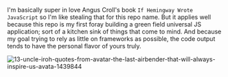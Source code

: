 I'm basically super in love Angus Croll's book `If Hemingway Wrote JavaScript` so I'm like stealing that for this repo name. But it applies well because this repo is my first foray building a green field universal JS application; sort of a kitchen sink of things that come to mind. And because my goal trying to rely as little on frameworks as possible, the code output tends to have the personal flavor of yours truly.

![13-uncle-iroh-quotes-from-avatar-the-last-airbender-that-will-always-inspire-us-avata-1439844](https://user-images.githubusercontent.com/5185/33496602-ad1baba6-d67f-11e7-8a62-0c20bafc2f7a.jpg)
